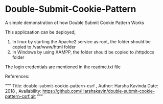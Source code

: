 # Double-Submit-Cookie-Pattern
A simple demonstration of how Double Submit Cookie Pattern Works

This applicaation can be deployed,
 1. In linux by starting the Apache2 service as root, the folder should be copied to /var/www/html folder 
 2. In Windows by using XAMPP, the folder should be copied to /httpdocs folder

The login credentials are mentioned in the readme.txt file









References:

""" Title: double-submit-cookie-pattern-csrf ,
Author: Harsha Kavinda
Date: 2018 , 
Availability: https://github.com/Harshakavin/double-submit-cookie-pattern-csrf.git """
